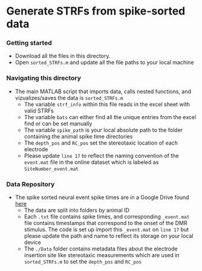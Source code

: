 # Generate STRFs from spike-sorted data

### Getting started
+ Download all the files in this directory.
+ Open `sorted_STRFs.m` and update all the file paths to your local machine

### Navigating this directory

+ The main MATLAB script that imports data, calls nested functions, and vizualizes/saves the data is `sorted_STRFs.m`
  + The variable `strf_info` within this file reads in the excel sheet with valid STRFs
  + The variable `bats` can either find all the unique entries from the excel find or can be set manually
  + The variable `spike_path` is your local absolute path to the folder containing the animal spike time directories
  + The `depth_pos` and `RC_pos` set the stereotaxic location of each electrode
  + Please update `line 17` to reflect the naming convention of the `event.mat` file in the online dataset which is labeled as `SiteNumber_event.mat`

### Data Repository
+ The spike sorted neural event spike times are in a Google Drive found [here](https://drive.google.com/drive/folders/1HXjWpwg7VeUWkwWCfUHzRkLRQ9Hj7Scd?usp=sharing)
  + The data are split into folders by animal ID
  + Each `.txt` file contains spike times, and corresponding `_event.mat` file contains timestamps that correspond to the onset of the DMR stimulus. The code is set up import this `_event.mat` on `line 17` but please update the path and name to reflect its storage on your local device
  + The `./Data` folder contains metadata files about the electrode insertion site like stereotaxic measurements which are used in `sorted_STRFs.m` to set the `depth_pos` and `RC_pos`
